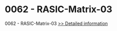 # 0062 - RASIC-Matrix-03
0062 - RASIC-Matrix-03
[>> Detailed information](https://secure.shareit.com/shareit/product.html?productid=300951605&affiliateid=200057808)